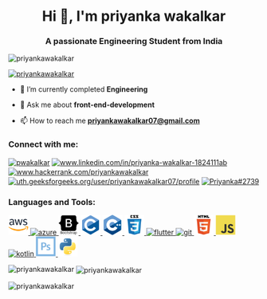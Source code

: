 <h1 align="center">Hi 👋, I'm priyanka wakalkar</h1>
<h3 align="center">A passionate Engineering Student from India</h3>

<p align="left"> <img src="https://komarev.com/ghpvc/?username=priyankawakalkar&label=Profile%20views&color=0e75b6&style=flat" alt="priyankawakalkar" /> </p>

<p align="left"> <a href="https://github.com/ryo-ma/github-profile-trophy"><img src="https://github-profile-trophy.vercel.app/?username=priyankawakalkar" alt="priyankawakalkar" /></a> </p>

- 🌱 I’m currently completed **Engineering**

- 💬 Ask me about **front-end-development**

- 📫 How to reach me **priyankawakalkar07@gmail.com**

<h3 align="left">Connect with me:</h3>
<p align="left">
<a href="https://twitter.com/pwakalkar" target="blank"><img align="center" src="https://cdn.jsdelivr.net/npm/simple-icons@3.0.1/icons/twitter.svg" alt="pwakalkar" height="30" width="40" /></a>
<a href="https://linkedin.com/in/www.linkedin.com/in/priyanka-wakalkar-1824111ab" target="blank"><img align="center" src="https://cdn.jsdelivr.net/npm/simple-icons@3.0.1/icons/linkedin.svg" alt="www.linkedin.com/in/priyanka-wakalkar-1824111ab" height="30" width="40" /></a>
<a href="https://www.hackerrank.com/www.hackerrank.com/priyankawakalkar" target="blank"><img align="center" src="https://cdn.jsdelivr.net/npm/simple-icons@3.0.1/icons/hackerrank.svg" alt="www.hackerrank.com/priyankawakalkar" height="30" width="40" /></a>
<a href="https://auth.geeksforgeeks.org/user/uth.geeksforgeeks.org/user/priyankawakalkar07/profile" target="blank"><img align="center" src="https://cdn.jsdelivr.net/npm/simple-icons@3.0.1/icons/geeksforgeeks.svg" alt="uth.geeksforgeeks.org/user/priyankawakalkar07/profile" height="30" width="40" /></a>
<a href="https://discord.gg/Priyanka#2739" target="blank"><img align="center" src="https://cdn.jsdelivr.net/npm/simple-icons@3.0.1/icons/discord.svg" alt="Priyanka#2739" height="30" width="40" /></a>
</p>

<h3 align="left">Languages and Tools:</h3>
<p align="left"> <a href="https://aws.amazon.com" target="_blank"> <img src="https://raw.githubusercontent.com/devicons/devicon/master/icons/amazonwebservices/amazonwebservices-original-wordmark.svg" alt="aws" width="40" height="40"/> </a> <a href="https://azure.microsoft.com/en-in/" target="_blank"> <img src="https://www.vectorlogo.zone/logos/microsoft_azure/microsoft_azure-icon.svg" alt="azure" width="40" height="40"/> </a> <a href="https://getbootstrap.com" target="_blank"> <img src="https://raw.githubusercontent.com/devicons/devicon/master/icons/bootstrap/bootstrap-plain-wordmark.svg" alt="bootstrap" width="40" height="40"/> </a> <a href="https://www.cprogramming.com/" target="_blank"> <img src="https://raw.githubusercontent.com/devicons/devicon/master/icons/c/c-original.svg" alt="c" width="40" height="40"/> </a> <a href="https://www.w3schools.com/cpp/" target="_blank"> <img src="https://raw.githubusercontent.com/devicons/devicon/master/icons/cplusplus/cplusplus-original.svg" alt="cplusplus" width="40" height="40"/> </a> <a href="https://www.w3schools.com/css/" target="_blank"> <img src="https://raw.githubusercontent.com/devicons/devicon/master/icons/css3/css3-original-wordmark.svg" alt="css3" width="40" height="40"/> </a> <a href="https://flutter.dev" target="_blank"> <img src="https://www.vectorlogo.zone/logos/flutterio/flutterio-icon.svg" alt="flutter" width="40" height="40"/> </a> <a href="https://git-scm.com/" target="_blank"> <img src="https://www.vectorlogo.zone/logos/git-scm/git-scm-icon.svg" alt="git" width="40" height="40"/> </a> <a href="https://www.w3.org/html/" target="_blank"> <img src="https://raw.githubusercontent.com/devicons/devicon/master/icons/html5/html5-original-wordmark.svg" alt="html5" width="40" height="40"/> </a> <a href="https://developer.mozilla.org/en-US/docs/Web/JavaScript" target="_blank"> <img src="https://raw.githubusercontent.com/devicons/devicon/master/icons/javascript/javascript-original.svg" alt="javascript" width="40" height="40"/> </a> <a href="https://kotlinlang.org" target="_blank"> <img src="https://www.vectorlogo.zone/logos/kotlinlang/kotlinlang-icon.svg" alt="kotlin" width="40" height="40"/> </a> <a href="https://www.photoshop.com/en" target="_blank"> <img src="https://raw.githubusercontent.com/devicons/devicon/master/icons/photoshop/photoshop-line.svg" alt="photoshop" width="40" height="40"/> </a> <a href="https://www.python.org" target="_blank"> <img src="https://raw.githubusercontent.com/devicons/devicon/master/icons/python/python-original.svg" alt="python" width="40" height="40"/> </a> </p>

<p><img align="left" src="https://github-readme-stats.vercel.app/api/top-langs?username=priyankawakalkar&show_icons=true&locale=en&layout=compact" alt="priyankawakalkar" /></p>

<p>&nbsp;<img align="center" src="https://github-readme-stats.vercel.app/api?username=priyankawakalkar&show_icons=true&locale=en" alt="priyankawakalkar" /></p>

<p><img align="center" src="https://github-readme-streak-stats.herokuapp.com/?user=priyankawakalkar&" alt="priyankawakalkar" /></p>
